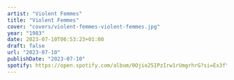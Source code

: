 ```yaml
---
artist: "Violent Femmes"
title: "Violent Femmes"
cover: "covers/violent-femmes-violent-femmes.jpg"
year: "1983"
date: 2023-07-10T06:53:23+01:00
draft: false
url: "2023-07-10"
publishDate: "2023-07-10"
spotify: https://open.spotify.com/album/0Ojio25IPzIrw1rUmgrhrG?si=Ex3fYirEQFGAQOcMqS0NDg
---
```


